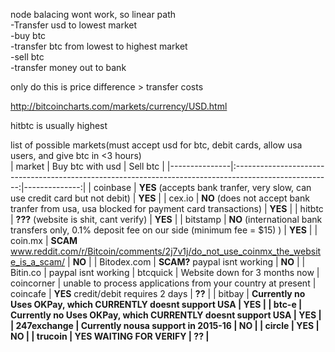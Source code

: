 node balacing wont work, so linear path  
	-Transfer usd to lowest market  
	-buy btc  
	-transfer btc from lowest to highest market  
	-sell btc  
	-transfer money out to bank  
	
only do this is price difference > transfer costs
  
http://bitcoincharts.com/markets/currency/USD.html  
  
hitbtc is usually highest
  
list of possible markets(must accept usd for btc, debit cards, allow usa users, and give btc in <3 hours)  
| market   	| Buy btc with usd                                                                         	         | Sell btc      |
|---------------|:------------------------------------------------------------------------------------------------------:|--------------:|
| coinbase   	| <b>YES</b> (accepts bank tranfer, very slow, can use credit card but not debit)                     	 | <b>YES</b>    |
| cex.io        | <b>NO</b> (does not accept bank tranfer from usa, usa blocked for payment card transactions)     	 | <b>YES</b>    |
| hitbtc   	    | <b>???</b> (website is shit, cant verify)                                                     	 | <b>YES</b>    |
| bitstamp      | <b>NO</b> (international bank transfers only, 0.1% deposit fee on our side (minimum fee = $15) ) 	 | <b>YES</b>    |
| coin.mx       | <b>SCAM</b> www.reddit.com/r/Bitcoin/comments/2j7v1j/do_not_use_coinmx_the_website_is_a_scam/          | <b>NO</b>     |
| Bitodex.com   | <b>SCAM?</b> paypal isnt working                                                                       | <b>NO</b>     |
| Bitin.co      | paypal isnt working
| btcquick      | Website down for 3 months now
| coincorner    | unable to process applications from your country at present
| coincafe      | <b>YES</b> credit/debit requires 2 days                                                               | <b>??</b>     |
| bitbay     	| <b>Currently no<b/> Uses OKPay, which CURRENTLY doesnt support USA                               	 | <b>YES</b>    |
| btc-e     	| <b>Currently no<b/> Uses OKPay, which CURRENTLY doesnt support USA                                     | <b>YES</b>    |
| 247exchange   | <b>Currently no</b>usa support in 2015-16                                                              | <b>NO</b>     |
| circle        | <b>YES</b>                                                                                             | <b>NO</b>     |
| trucoin       | <b>YES</b> WAITING FOR VERIFY                                                                          | <b>??</b>     |